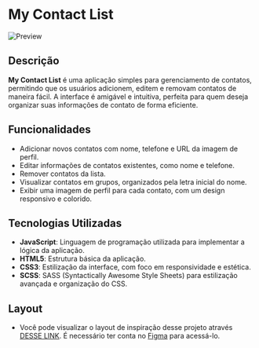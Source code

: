 # My Contact List

![Preview](src/assets/preview.png) 

## Descrição

**My Contact List** é uma aplicação simples para gerenciamento de contatos, permitindo que os usuários adicionem, editem e removam contatos de maneira fácil. A interface é amigável e intuitiva, perfeita para quem deseja organizar suas informações de contato de forma eficiente.

## Funcionalidades

- Adicionar novos contatos com nome, telefone e URL da imagem de perfil.
- Editar informações de contatos existentes, como nome e telefone.
- Remover contatos da lista.
- Visualizar contatos em grupos, organizados pela letra inicial do nome.
- Exibir uma imagem de perfil para cada contato, com um design responsivo e colorido.

## Tecnologias Utilizadas

- **JavaScript**: Linguagem de programação utilizada para implementar a lógica da aplicação.
- **HTML5**: Estrutura básica da aplicação.
- **CSS3**: Estilização da interface, com foco em responsividade e estética.
- **SCSS**: SASS (Syntactically Awesome Style Sheets) para estilização avançada e organização do CSS.

## Layout 

- Você pode visualizar o layout de inspiração desse projeto através [DESSE LINK](<https://www.figma.com/file/LP4Lg6sFcaWwo1PppLVdLK/%23boraCodar---Desafio-16-(Community)?t=rmR9vBCQgACsAdIZ-6>). É necessário ter conta no [Figma](https://figma.com) para acessá-lo.